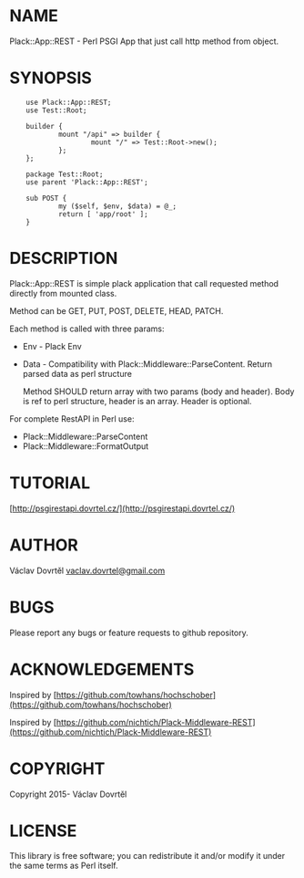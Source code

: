 # NAME

Plack::App::REST - Perl PSGI App that just call http method from object.

# SYNOPSIS

        use Plack::App::REST;
        use Test::Root;

        builder {
                mount "/api" => builder {
                        mount "/" => Test::Root->new();
                };
        };

        package Test::Root;
        use parent 'Plack::App::REST';

        sub POST {
                my ($self, $env, $data) = @_;
                return [ 'app/root' ];
        }

# DESCRIPTION

Plack::App::REST is simple plack application that call requested method directly from mounted class.

Method can be GET, PUT, POST, DELETE, HEAD, PATCH. 

Each method is called with three params:

- Env - Plack Env
- Data - Compatibility with Plack::Middleware::ParseContent. Return parsed data as perl structure

    Method SHOULD return array with two params (body and header). Body is ref to perl structure, header is an array.
    Header is optional.

For complete RestAPI in Perl use: 

- Plack::Middleware::ParseContent
- Plack::Middleware::FormatOutput

# TUTORIAL

[http://psgirestapi.dovrtel.cz/](http://psgirestapi.dovrtel.cz/)

# AUTHOR

Václav Dovrtěl <vaclav.dovrtel@gmail.com>

# BUGS

Please report any bugs or feature requests to github repository.

# ACKNOWLEDGEMENTS

Inspired by [https://github.com/towhans/hochschober](https://github.com/towhans/hochschober)

Inspired by [https://github.com/nichtich/Plack-Middleware-REST](https://github.com/nichtich/Plack-Middleware-REST)

# COPYRIGHT

Copyright 2015- Václav Dovrtěl

# LICENSE

This library is free software; you can redistribute it and/or modify
it under the same terms as Perl itself.
